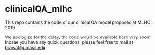 # clinicalQA_mlhc
This repo contains the code of our clinical QA model proposed at MLHC 2019

We apologize for the delay, the code would be available here very soon!
Incsae you have any quick questions, please feel free to mail at brawat@umass.edu
